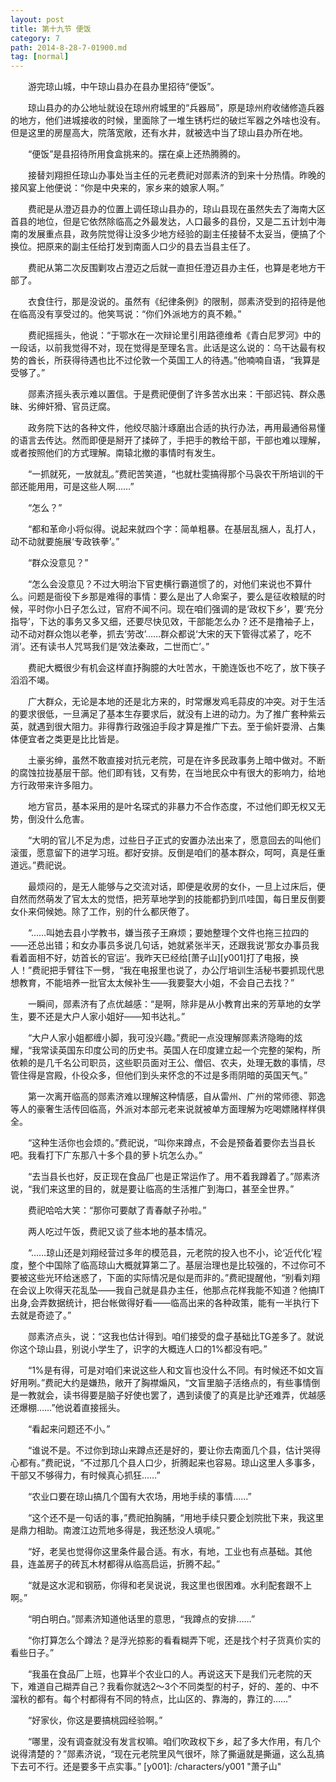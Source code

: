 ```yaml
---
layout: post
title: 第十九节 便饭
category: 7
path: 2014-8-28-7-01900.md
tag: [normal]
---
```


　　游完琼山城，中午琼山县办在县办里招待“便饭”。

　　琼山县办的办公地址就设在琼州府城里的“兵器局”，原是琼州府收储修造兵器的地方，他们进城接收的时候，里面除了一堆生锈朽烂的破烂军器之外啥也没有。但是这里的房屋高大，院落宽敞，还有水井，就被选中当了琼山县办所在地。

　　“便饭”是县招待所用食盒挑来的。摆在桌上还热腾腾的。

　　接替刘翔担任琼山办事处当主任的元老费祀对郧素济的到来十分热情。昨晚的接风宴上他便说：“你是中央来的，家乡来的娘家人啊。”

　　费祀是从澄迈县办的位置上调任琼山县办的，琼山县现在虽然失去了海南大区首县的地位，但是它依然除临高之外最发达，人口最多的县份，又是二五计划中海南的发展重点县，政务院觉得让没多少地方经验的副主任接替不太妥当，便搞了个换位。把原来的副主任给打发到南面人口少的县去当县主任了。

　　费祀从第二次反围剿攻占澄迈之后就一直担任澄迈县办主任，也算是老地方干部了。

　　衣食住行，那是没说的。虽然有《纪律条例》的限制，郧素济受到的招待是他在临高没有享受过的。他笑骂说：“你们外派地方的真不赖。”

　　费祀摇摇头，他说：“于鄂水在一次辩论里引用路德维希《青白尼罗河》中的一段话，以前我觉得不对，现在觉得是至理名言。此话是这么说的：乌干达最有权势的酋长，所获得待遇也比不过伦敦一个英国工人的待遇。”他喃喃自语，“我算是受够了。”

　　郧素济摇头表示难以置信。于是费祀便倒了许多苦水出来：干部迟钝、群众愚昧、劣绅奸猾、官员迂腐。

　　政务院下达的各种文件，他绞尽脑汁琢磨出合适的执行办法，再用最通俗易懂的语言去传达。然而即便是掰开了揉碎了，手把手的教给干部，干部也难以理解，或者按照他们的方式理解。南辕北撤的事情时有发生。

　　“一抓就死，一放就乱。”费祀苦笑道，“也就杜雯搞得那个马袅农干所培训的干部还能用用，可是这些人啊……”

　　“怎么？”

　　“都和革命小将似得。说起来就四个字：简单粗暴。在基层乱捆人，乱打人，动不动就要施展‘专政铁拳’。”

　　“群众没意见？”

　　“怎么会没意见？不过大明治下官吏横行霸道惯了的，对他们来说也不算什么。问题是衙役下乡那是难得的事情：要么是出了人命案子，要么是征收粮赋的时候，平时你小日子怎么过，官府不闻不问。现在咱们强调的是‘政权下乡’，要‘充分指导’，下达的事务又多又细，还要尽快见效，干部能怎么办？还不是撸袖子上，动不动对群众饱以老拳，抓去‘劳改’……群众都说‘大宋的天下管得忒紧了，吃不消’。还有读书人咒骂我们是‘效法秦政，二世而亡’。”

　　费祀大概很少有机会这样直抒胸臆的大吐苦水，干脆连饭也不吃了，放下筷子滔滔不竭。

　　广大群众，无论是本地的还是北方来的，时常爆发鸡毛蒜皮的冲突。对于生活的要求很低，一旦满足了基本生存要求后，就没有上进的动力。为了推广套种紫云英，就遇到很大阻力。非得靠行政强迫手段才算是推广下去。至于偷奸耍滑、占集体便宜者之类更是比比皆是。

　　土豪劣绅，虽然不敢直接对抗元老院，可是在许多民政事务上暗中做对。不断的腐蚀拉拢基层干部。他们即有钱，又有势，在当地民众中有很大的影响力，给地方行政带来许多阻力。

　　地方官员，基本采用的是叶名琛式的非暴力不合作态度，不过他们即无权又无势，倒没什么危害。

　　“大明的官儿不足为虑，过些日子正式的安置办法出来了，愿意回去的叫他们滚蛋，愿意留下的进学习班。都好安排。反倒是咱们的基本群众，呵呵，真是任重道远。”费祀说。

　　最烦闷的，是无人能够与之交流对话，即便是收房的女仆，一旦上过床后，便自然而然萌发了官太太的觉悟，把芳草地学到的技能都扔到爪哇国，每日里反倒要女仆来伺候她。除了工作，别的什么都厌倦了。

　　“……叫她去县小学教书，嫌当孩子王麻烦；要她整理个文件也拖三拉四的――还总出错；和女办事员多说几句话，她就紧张半天，还跟我说‘那女办事员我看着面相不好，妨首长的官运’。我昨天已经给[萧子山][y001]打了电报，换人！”费祀把手臂往下一劈，“我在电报里也说了，办公厅培训生活秘书要抓现代思想教育，不能培养一批官太太候补生――我要娶大小姐，不会自己去找？”

　　一瞬间，郧素济有了点优越感：“是啊，除非是从小教育出来的芳草地的女学生，要不还是大户人家小姐好――知书达礼。”

　　“大户人家小姐都缠小脚，我可没兴趣。”费祀一点没理解郧素济隐晦的炫耀，“我常读英国东印度公司的历史书。英国人在印度建立起一个完整的架构，所依赖的是几千名公司职员，这些职员面对王公、僧侣、农夫，处理无数的事情，尽管住得是宫殿，仆役众多，但他们到头来怀念的不过是多雨阴暗的英国天气。”

　　第一次离开临高的郧素济难以理解这种情感，自从雷州、广州的常师德、郭逸等人的豪奢生活传回临高，外派对本部元老来说就被单方面理解为吃喝嫖赌样样俱全。

　　“这种生活你也会烦的。”费祀说，“叫你来蹲点，不会是预备着要你去当县长吧。我看打下广东那八十多个县的萝卜坑怎么办。”

　　“去当县长也好，反正现在食品厂也是正常运作了。用不着我蹲着了。”郧素济说，“我们来这里的目的，就是要让临高的生活推广到海口，甚至全世界。”

　　费祀哈哈大笑：“那你可要献了青春献子孙啦。”

　　两人吃过午饭，费祀又谈了些本地的基本情况。

　　“……琼山还是刘翔经营过多年的模范县，元老院的投入也不小，论‘近代化’程度，整个中国除了临高琼山大概就算第二了。基层治理也是比较强的，不过你可不要被这些光环给迷惑了，下面的实际情况是似是而非的。”费祀提醒他，“别看刘翔在会议上吹得天花乱坠――我自己就是县办主任，他那点花样我能不知道？他搞IT出身,会弄数据统计，把台帐做得好看――临高出来的各种政策，能有一半执行下去就是奇迹了。”

　　郧素济点头，说：“这我也估计得到。咱们接受的盘子基础比TG差多了。就说你这个琼山县，别说小学生了，识字的大概连人口的1%都没有吧。”

　　“1%是有得，可是对咱们来说这些人和文盲也没什么不同。有时候还不如文盲好用咧。”费祀大约是嫌热，敞开了胸襟煽风，“文盲里脑子活络点的，有些事情倒是一教就会，读书得要是脑子好使也罢了，遇到读傻了的真是比驴还难弄，优越感还爆棚……”他说着直接摇头。

　　“看起来问题还不小。”

　　“谁说不是。不过你到琼山来蹲点还是好的，要让你去南面几个县，估计哭得心都有。”费祀说，“不过那几个县人口少，折腾起来也容易。琼山这里人多事多，干部又不够得力，有时候真心抓狂……”

　　“农业口要在琼山搞几个国有大农场，用地手续的事情……”

　　“这个还不是一句话的事，”费祀拍胸脯，“用地手续只要企划院批下来，我这里是鼎力相助。南渡江边荒地多得是，我还愁没人填呢。”

　　“好，老吴也觉得你这里条件最合适。有水，有地，工业也有点基础。其他县，连盖房子的砖瓦木材都得从临高启运，折腾不起。”

　　“就是这水泥和钢筋，你得和老吴说说，我这里也很困难。水利配套跟不上啊。”

　　“明白明白。”郧素济知道他话里的意思，“我蹲点的安排……”

　　“你打算怎么个蹲法？是浮光掠影的看看糊弄下呢，还是找个村子货真价实的看些日子。”

　　“我虽在食品厂上班，也算半个农业口的人。再说这天下是我们元老院的天下，难道自己糊弄自己？我看你就选2～3个不同类型的村子，好的、差的、中不溜秋的都有。每个村都得有不同的特点，比山区的、靠海的，靠江的……”

　　“好家伙，你这是要搞桃园经验啊。”

　　“哪里，没有调查就没有发言权嘛。咱们吹政权下乡，起了多大作用，有几个说得清楚的？”郧素济说，“现在元老院里风气很坏，除了撕逼就是撕逼，这么乱搞下去可不行。还是要多干点实事。”
[y001]: /characters/y001 "萧子山"
